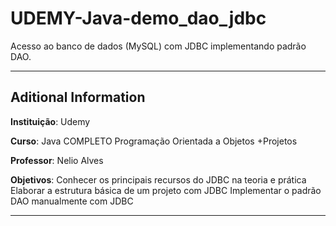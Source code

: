 # UDEMY-Java-demo_dao_jdbc
Acesso ao banco de dados (MySQL) com JDBC implementando padrão DAO.
* * *
## Aditional Information
**Instituição**: Udemy

**Curso**:  Java COMPLETO Programação Orientada a Objetos +Projetos

**Professor**:  Nelio Alves

**Objetivos**:
Conhecer os principais recursos do JDBC na teoria e prática
Elaborar a estrutura básica de um projeto com JDBC
Implementar o padrão DAO manualmente com JDBC
* * *

